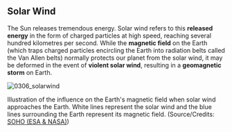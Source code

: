 ## Solar Wind

The Sun releases tremendous energy. Solar wind refers to this **released energy** in the form of charged particles at high speed, reaching several hundred kilometres per second. While the **magnetic field** on the Earth (which traps charged particles encircling the Earth into radiation belts called the Van Allen belts) normally protects our planet from the solar wind, it may be deformed in the event of **violent solar wind**, resulting in a **geomagnetic storm** on Earth.

![0306_solarwind](./static/0306_solarwind.jpg)

Illustration of the influence on the Earth's magnetic field when solar wind approaches the Earth. White lines represent the solar wind and the blue lines surrounding the Earth represent its magnetic field.
(Source/Credits: [SOHO (ESA & NASA)](http://sohowww.nascom.nasa.gov/))


